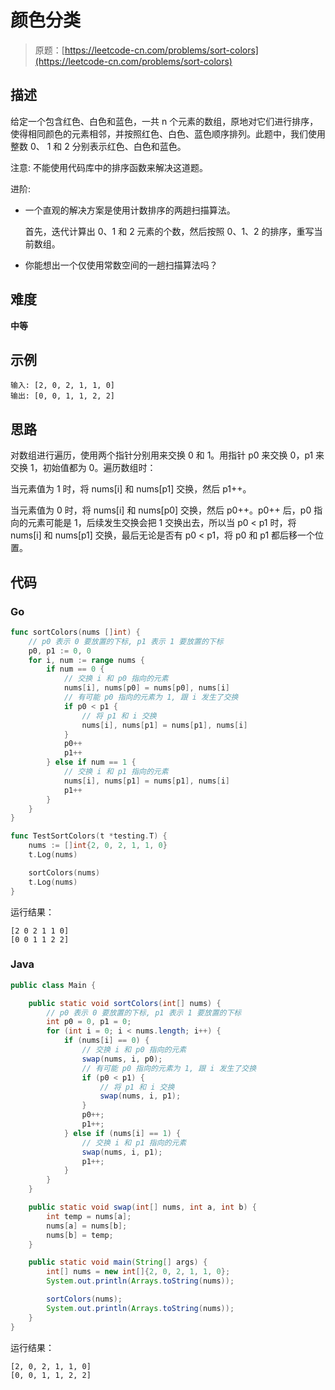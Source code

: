 # 颜色分类

> 原题：[https://leetcode-cn.com/problems/sort-colors](https://leetcode-cn.com/problems/sort-colors)

## 描述

给定一个包含红色、白色和蓝色，一共 n 个元素的数组，原地对它们进行排序，使得相同颜色的元素相邻，并按照红色、白色、蓝色顺序排列。此题中，我们使用整数 0、 1 和 2 分别表示红色、白色和蓝色。

注意: 不能使用代码库中的排序函数来解决这道题。

进阶:

* 一个直观的解决方案是使用计数排序的两趟扫描算法。

  首先，迭代计算出 0、1 和 2 元素的个数，然后按照 0、1、2 的排序，重写当前数组。

* 你能想出一个仅使用常数空间的一趟扫描算法吗？

## 难度

**中等**

## 示例

```
输入: [2, 0, 2, 1, 1, 0]
输出: [0, 0, 1, 1, 2, 2]
```

## 思路

对数组进行遍历，使用两个指针分别用来交换 0 和 1。用指针 p0 来交换 0，p1 来交换 1，初始值都为 0。遍历数组时：

当元素值为 1 时，将 nums[i] 和 nums[p1] 交换，然后 p1++。

当元素值为 0 时，将 nums[i] 和 nums[p0] 交换，然后 p0++。p0++ 后，p0 指向的元素可能是 1，后续发生交换会把 1 交换出去，所以当 p0 < p1 时，将 nums[i] 和 nums[p1] 交换，最后无论是否有 p0 < p1，将 p0 和 p1 都后移一个位置。

## 代码

### Go

```go
func sortColors(nums []int) {
    // p0 表示 0 要放置的下标, p1 表示 1 要放置的下标
    p0, p1 := 0, 0
    for i, num := range nums {
        if num == 0 {
            // 交换 i 和 p0 指向的元素
            nums[i], nums[p0] = nums[p0], nums[i]
            // 有可能 p0 指向的元素为 1, 跟 i 发生了交换
            if p0 < p1 {
                // 将 p1 和 i 交换
                nums[i], nums[p1] = nums[p1], nums[i]
            }
            p0++
            p1++
        } else if num == 1 {
            // 交换 i 和 p1 指向的元素
            nums[i], nums[p1] = nums[p1], nums[i]
            p1++
        }
    }
}
```

```go
func TestSortColors(t *testing.T) {
    nums := []int{2, 0, 2, 1, 1, 0}
    t.Log(nums)

    sortColors(nums)
    t.Log(nums)
}
```

运行结果：

```
[2 0 2 1 1 0]
[0 0 1 1 2 2]
```

### Java

```java
public class Main {

    public static void sortColors(int[] nums) {
        // p0 表示 0 要放置的下标, p1 表示 1 要放置的下标
        int p0 = 0, p1 = 0;
        for (int i = 0; i < nums.length; i++) {
            if (nums[i] == 0) {
                // 交换 i 和 p0 指向的元素
                swap(nums, i, p0);
                // 有可能 p0 指向的元素为 1, 跟 i 发生了交换
                if (p0 < p1) {
                    // 将 p1 和 i 交换
                    swap(nums, i, p1);
                }
                p0++;
                p1++;
            } else if (nums[i] == 1) {
                // 交换 i 和 p1 指向的元素
                swap(nums, i, p1);
                p1++;
            }
        }
    }

    public static void swap(int[] nums, int a, int b) {
        int temp = nums[a];
        nums[a] = nums[b];
        nums[b] = temp;
    }

    public static void main(String[] args) {
        int[] nums = new int[]{2, 0, 2, 1, 1, 0};
        System.out.println(Arrays.toString(nums));

        sortColors(nums);
        System.out.println(Arrays.toString(nums));
    }
}
```

运行结果：

```
[2, 0, 2, 1, 1, 0]
[0, 0, 1, 1, 2, 2]
```

